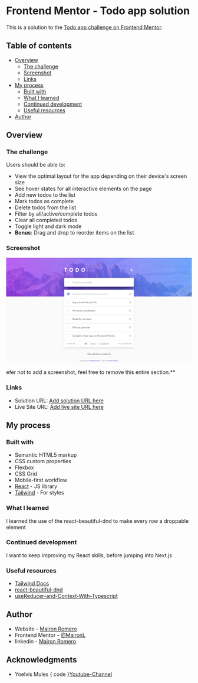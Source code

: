 # Frontend Mentor - Todo app solution

This is a solution to the [Todo app challenge on Frontend Mentor](https://www.frontendmentor.io/challenges/todo-app-Su1_KokOW).

## Table of contents

- [Overview](#overview)
  - [The challenge](#the-challenge)
  - [Screenshot](#screenshot)
  - [Links](#links)
- [My process](#my-process)
  - [Built with](#built-with)
  - [What I learned](#what-i-learned)
  - [Continued development](#continued-development)
  - [Useful resources](#useful-resources)
- [Author](#author)

## Overview

### The challenge

Users should be able to:

- View the optimal layout for the app depending on their device's screen size
- See hover states for all interactive elements on the page
- Add new todos to the list
- Mark todos as complete
- Delete todos from the list
- Filter by all/active/complete todos
- Clear all completed todos
- Toggle light and dark mode
- **Bonus**: Drag and drop to reorder items on the list

### Screenshot

![](./src//infrastructure/assets/images/screenDesktop.png)

efer not to add a screenshot, feel free to remove this entire section.\*\*

### Links

- Solution URL: [Add solution URL here](https://www.frontendmentor.io/solutions/todo-app-with-reacttypescript-and-tailwind-JHU_EOz6o)
- Live Site URL: [Add live site URL here](https://todo-ml.netlify.app/)

## My process

### Built with

- Semantic HTML5 markup
- CSS custom properties
- Flexbox
- CSS Grid
- Mobile-first workflow
- [React](https://reactjs.org/) - JS library
- [Tailwind](https://tailwindcss.com/) - For styles

### What I learned

I learned the use of the react-beautiful-dnd to make every row a droppable element

### Continued development

I want to keep improving my React skills, before jumping into Next.js

### Useful resources

- [Tailwind Docs](https://tailwindcss.com/docs/configuration)
- [react-beautiful-dnd](https://www.youtube.com/watch?v=bZsMWorjtFI&t=932s)
- [useReducer-and-Context-With-Typescript](https://dev.to/elisealcala/react-context-with-usereducer-and-typescript-4obm)

## Author

- Website - [Mairon Romero](https://mairon-romero.netlify.app/)
- Frontend Mentor - [@MaironL](https://www.frontendmentor.io/profile/MaironL)
- linkedin - [Mairon Romero](https://www.linkedin.com/in/maironromero)

## Acknowledgments

- Yoelvis Mules { code }[Youtube-Channel](https://www.youtube.com/channel/UCp28AG2NaDuzyVaAT--2NGQ)

